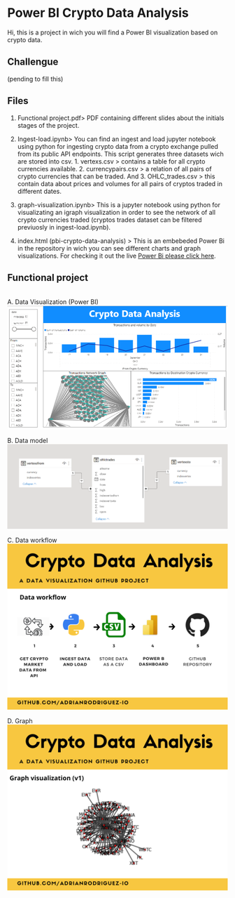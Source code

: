 # Power BI Crypto Data Analysis

Hi, this is a project in wich you will find a Power BI visualization based on crypto data.

## Challengue
(pending to fill this)

## Files

1. Functional project.pdf> PDF containing different slides about the initials stages of the project.

2. Ingest-load.ipynb> You can find an ingest and load jupyter notebook using python for ingesting crypto data from a crypto exchange pulled from its public API endpoints. This script generates three datasets wich are stored into csv. 1. vertexs.csv > contains a table for all crypto currencies available. 2. currencypairs.csv > a relation of all pairs of crypto currencies that can be traded. And 3. OHLC_trades.csv > this contain data about prices and volumes for all pairs of cryptos traded in different dates. 

3. graph-visualization.ipynb> This is a jupyter notebook using python for visualizating an igraph visualization in order to see the network of all crypto currencies traded (cryptos trades dataset can be filtered previuosly in ingest-load.ipynb).

4. index.html (pbi-crypto-data-analysis) > This is an embebeded Power Bi in the repository in wich you can see different charts and graph visualizations. For checking it out the live <a target='_blank' href='https://adrianrodriguez-io.github.io/power-bi-crypto-data-analysis/'>Power Bi please click here</a>.

## Functional project
<br>
A. Data Visualization (Power BI)
<br>
<img width='600'  src='https://github.com/adrianrodriguez-io/power-bi-crypto-data-analysis/blob/main/images/Data%20visualization.png'></img>

B. Data model
<br>
<img width='600'  src='https://github.com/adrianrodriguez-io/power-bi-crypto-data-analysis/blob/main/images/Data%20Model.png'></img>

C. Data workflow
<br>
<img width='600'  src='https://github.com/adrianrodriguez-io/power-bi-crypto-data-analysis/blob/main/images/Data%20workflow.png'></img>

D. Graph
<br>
<img width='600'  src='https://github.com/adrianrodriguez-io/power-bi-crypto-data-analysis/blob/main/images/Graph.png'></img>
